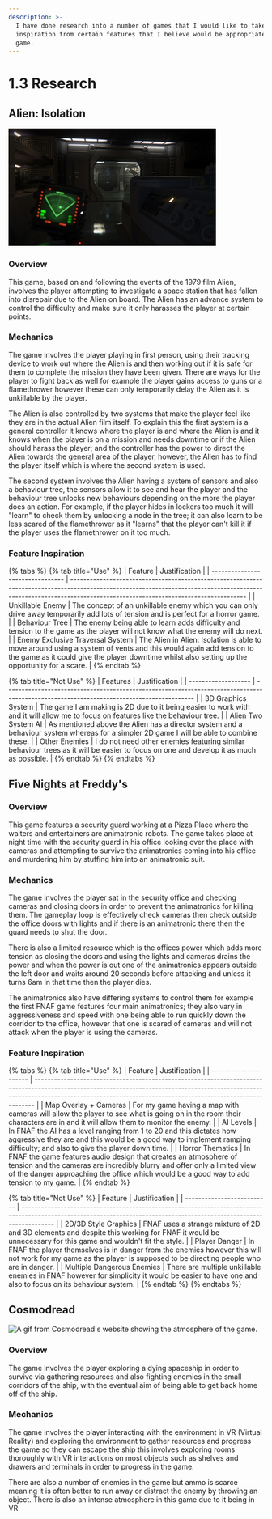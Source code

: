 ```yaml
---
description: >-
  I have done research into a number of games that I would like to take
  inspiration from certain features that I believe would be appropriate to my
  game.
---
```


# 1.3 Research

## Alien: Isolation

![A screenshot of the player tracking the Alien.](<../.gitbook/assets/image (2).png>)

### Overview

This game, based on and following the events of the 1979 film Alien, involves the player attempting to investigate a space station that has fallen into disrepair due to the Alien on board. The Alien has an advance system to control the difficulty and make sure it only harasses the player at certain points.

### Mechanics

The game involves the player playing in first person, using their tracking device to work out where the Alien is and then working out if it is safe for them to complete the mission they have been given. There are ways for the player to fight back as well for example the player gains access to guns or a flamethrower however these can only temporarily delay the Alien as it is unkillable by the player.

The Alien is also controlled by two systems that make the player feel like they are in the actual Alien film itself. To explain this the first system is a general controller it knows where the player is and where the Alien is and it knows when the player is on a mission and needs downtime or if the Alien should harass the player; and the controller has the power to direct the Alien towards the general area of the player, however, the Alien has to find the player itself which is where the second system is used.

The second system involves the Alien having a system of sensors and also a behaviour tree, the sensors allow it to see and hear the player and the behaviour tree unlocks new behaviours depending on the more the player does an action. For example, if the player hides in lockers too much it will "learn" to check them by unlocking a node in the tree; it can also learn to be less scared of the flamethrower as it "learns" that the player can't kill it if the player uses the flamethrower on it too much.

### Feature Inspiration

{% tabs %}
{% tab title="Use" %}
| Feature                          | Justification                                                                                                                                                                                                      |
| -------------------------------- | ------------------------------------------------------------------------------------------------------------------------------------------------------------------------------------------------------------------ |
| Unkillable Enemy                 | The concept of an unkillable enemy which you can only drive away temporarily add lots of tension and is perfect for a horror game.                                                                                 |
| Behaviour Tree                   | The enemy being able to learn adds difficulty and tension to the game as the player will not know what the enemy will do next.                                                                                     |
| Enemy Exclusive Traversal System | The Alien in Alien: Isolation is able to move around using a system of vents and this would again add tension to the game as it could give the player downtime whilst also setting up the opportunity for a scare. |
{% endtab %}

{% tab title="Not Use" %}
| Features            | Justification                                                                                                                            |
| ------------------- | ---------------------------------------------------------------------------------------------------------------------------------------- |
| 3D Graphics System  | The game I am making is 2D due to it being easier to work with and it will allow me to focus on features like the behaviour tree.        |
| Alien Two System AI | As mentioned above the Alien has a director system and a behaviour system whereas for a simpler 2D game I will be able to combine these. |
| Other Enemies       | I do not need other enemies featuring similar behaviour trees as it will be easier to focus on one and develop it as much as possible.   |
{% endtab %}
{% endtabs %}

## Five Nights at Freddy's



### Overview

This game features a security guard working at a Pizza Place where the waiters and entertainers are animatronic robots. The game takes place at night time with the security guard in his office looking over the place with cameras and attempting to survive the animatronics coming into his office and murdering him by stuffing him into an animatronic suit.

### Mechanics

The game involves the player sat in the security office and checking cameras and closing doors in order to prevent the animatronics for killing them. The gameplay loop is effectively check cameras then check outside the office doors with lights and if there is an animatronic there then the guard needs to shut the door.&#x20;

There is also a limited resource which is the offices power which adds more tension as closing the doors and using the lights and cameras drains the power and when the power is out one of the animatronics appears outside the left door and waits around 20 seconds before attacking and unless it turns 6am in that time then the player dies.

The animatronics also have differing systems to control them for example the first FNAF game features four main animatronics; they also vary in aggressiveness and speed with one being able to run quickly down the corridor to the office, however that one is scared of cameras and will not attack when the player is using the cameras.

### Feature Inspiration

{% tabs %}
{% tab title="Use" %}
| Feature               | Justification                                                                                                                                                                                                                              |
| --------------------- | ------------------------------------------------------------------------------------------------------------------------------------------------------------------------------------------------------------------------------------------ |
| Map Overlay + Cameras | For my game having a map with cameras will allow the player to see what is going on in the room their characters are in and it will allow them to monitor the enemy.                                                                       |
| AI Levels             | In FNAF the AI has a level ranging from 1 to 20 and this dictates how aggressive they are and this would be a good way to implement ramping difficulty; and also to give the player down time.                                             |
| Horror Thematics      | In FNAF the game features audio design that creates an atmosphere of tension and the cameras are incredibly blurry and offer only a limited view of the danger approaching the office which would be a good way to add tension to my game. |
{% endtab %}

{% tab title="Not Use" %}
| Feature                    | Justification                                                                                                                                                          |
| -------------------------- | ---------------------------------------------------------------------------------------------------------------------------------------------------------------------- |
| 2D/3D Style Graphics       | FNAF uses a strange mixture of 2D and 3D elements and despite this working for FNAF it would be unnecessary for this game and wouldn't fit the style.                  |
| Player Danger              | In FNAF the player themselves is in danger from the enemies however this will not work for my game as the player is supposed to be directing people who are in danger. |
| Multiple Dangerous Enemies | There are multiple unkillable enemies in FNAF however for simplicity it would be easier to have one and also to focus on its behaviour system.                         |
{% endtab %}
{% endtabs %}

## Cosmodread

![A gif from Cosmodread's website showing the atmosphere of the game.](../.gitbook/assets/corridor\_door2.gif)

### Overview

The game involves the player exploring a dying spaceship in order to survive via gathering resources and also fighting enemies in the small corridors of the ship, with the eventual aim of being able to get back home off of the ship.

### Mechanics

The game involves the player interacting with the environment in VR (Virtual Reality) and exploring the environment to gather resources and progress the game so they can escape the ship this involves exploring rooms thoroughly with VR interactions on most objects such as shelves and drawers and terminals in order to progress in the game.

There are also a number of enemies in the game but ammo is scarce meaning it is often better to run away or distract the enemy by throwing an object. There is also an intense atmosphere in this game due to it being in VR&#x20;
